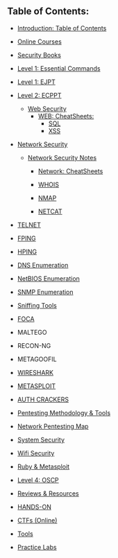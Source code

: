 ## Table of Contents:

* [Introduction: Table of Contents](README.md)
* [Online Courses]()
* [Security Books]()
* [Level 1: Essential Commands ](level-1-essential-commands.md)

* [Level 1: EJPT ](level-2.md)

* [Level 2: ECPPT](level-3.md)

  * [Web Security](level-3/web-security.md)
       * [WEB: CheatSheets:](level-3/cheatsheets.md)
            * [SQL](level-3/sql.md)
            * [XSS](level-3/xss.md)
        
* [Network Security](level-3/network-security.md)

    * [Network Security Notes ](level-3/network-security-notes.md)
    
         * [Network: CheatSheets](level-3/network-cheatsheets.md)
              
         * [WHOIS](level-3/network-cheatsheets/whois.md)
              
         * [NMAP](level-3/network-cheatsheets/nmap.md)
         
         * [NETCAT](level-3/network-cheatsheets/netcat.md)
         
         
* [TELNET](level-3/network-cheatsheets/telnet.md)
* [FPING](level-3/network-cheatsheets/fping.md)
* [HPING](level-3/network-cheatsheets/hping.md)
 * [DNS Enumeration](level-3/network-cheatsheets/dns.md)
* [NetBIOS Enumeration](level-3/network-cheatsheets/netbios-enumeration.md)
* [SNMP Enumeration](level-3/network-cheatsheets/snmp-enumeration.md)
* [Sniffing Tools](level-3/network-cheatsheets/sniffing-tools.md)
* [FOCA](level-3/network-cheatsheets/foca.md)
* MALTEGO
* RECON-NG
* METAGOOFIL
* [WIRESHARK](level-3/network-cheatsheets/wireshark.md)
* [METASPLOIT](level-3/network-cheatsheets/metasploit.md)
* [AUTH CRACKERS](level-3/network-cheatsheets/auth-crackers.md)
* [Pentesting Methodology & Tools](level-3/pentesting-methodology-and-tools.md)
* [Network Pentesting Map ](level-3/network-pentesting-map.md)
* [System Security](level-3/system-security.md)
* [Wifi Security](level-3/wifi-security.md)
* [Ruby & Metasploit](level-3/ruby-and-metasploit.md)
* [Level 4: OSCP](level-4-oscp.md)
* [Reviews & Resources ](reviews-and-resources.md)
* [HANDS-ON](hands-on.md)
* [CTFs \(Online\)](hands-on/ctfs-online.md)
* [Tools](hands-on/ctfs-online/tools.md)
* [Practice Labs](hands-on/practical-labs.md)

